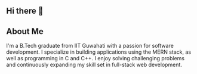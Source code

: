 ## Hi there 👋

## About Me

I'm a B.Tech graduate from IIT Guwahati with a passion for software development. I specialize in building applications using the MERN stack, as well as programming in C and C++. I enjoy solving challenging problems and continuously expanding my skill set in full-stack web development.

<!-- ## LeetCode Stats -->

<!-- ![LeetCode Stats](https://leetcard.jacoblin.cool/ramdhankumar1425?theme=nord&font=Big%20Shoulders%20Stencil%20Text) -->
